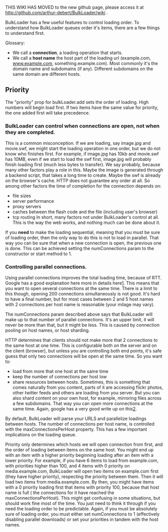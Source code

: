 THIS WIKI HAS MOVED to the new github page, please access it at http://github.com/arthur-debert/BulkLoader/wiki .

BulkLoader has a few useful features to control loading order. To understand how BulkLoader queues order it's items, there are a few things to understand first.

Glossary:
  * We call a **connection**, a loading operation that starts.
  * We call a **host name** the host part of the loading url (example.com, www.example.com, something.example.com). Most commonly it's the domain name and subdomains (if any). Different subdomains on the same domain are different hosts.

## Priority ##
The "priority" prop for bulkLoader.add sets the order of loading. High numbers will begin load first. If two items have the same value for priority, the one added first will take precedence.

### BulkLoader can control when connections are open, not when they are completed. ###
This is a common misconception. If we are loading, say image.jpg and movie.swf, we might start the loading operation in one order, but we do not know who finishes first. For example, if image.jpg has 10kb and movie.swf has 10MB, even if we start to load the swf first, image.jpg will probably finish loading first (much less bytes to transfer). We say probably, because many other factors play a role in this. Maybe the image is generated through a backend script, that takes a long time to create. Maybe the swf is already on the browser's cache. HTTP does not guarantee any order at all. So among other factors the time of completion for the connection depends on:
  * file sizes
  * server performance
  * proxy servers
  * caches between the flash code and the file (including user's browser)
  * tcp routing
In short, many factors not under BulkLoader's control at all. This is the way the web works, and nothing much can be done about it.

If you **need** to make the loading sequential, meaning that you must be sure of loading order, then the only way to do this is not to load in parallel. That way you can be sure that when a new connection is open, the previous one is done. This can be achieved setting the numConnections param to the constructor or start method to 1.

### Controlling parallel connections. ###
Using parallel connections improves the total loading time, because of RTT. Google has a good explanation here more in details here[1](http://code.google.com/speed/page-speed/docs/rtt.html). This means that you want to open several connections at the same time. There is a limit to this though, opening 200 connections simultaneously is not good. It's hard to have a final number, but for most cases between 2 and 5 host names with 2 connections per host name is reasonable (your milage may vary).

The numConnections param described above says that BulkLoader will make up to that number of parallel connections. It's an upper limit, it will never be more than that, but it might be less. This is caused by connection pooling on host names, or host sharding.

HTTP determines that clients should not make more that 2 connections to the same host at one time. This is configurable both on the server and on the client (browser), but unless you are controlling both end points, it's safe guess that only two connections will be open at the same time. So you want to:
- load from more that one host at the same time
- keep the number of connections per host low
- share resources between hosts.
Sometimes, this is something that comes naturally from you content, parts of it are accessing flickr photos, other twitter feeds and others are loading from you server. But you can also shard content on your own host, for example, mirroring files across a few subdomains. That way you can open more connections at the same time. Again, google has a very good write up on this[2](http://code.google.com/speed/page-speed/docs/rtt.html#ParallelizeDownloads).

By default, BulkLoader will parse your URLS and parallelize loadings between hosts. The number of connections per host name, is controlled with the maxConnectionsPerHost property. This has a few important implications on the loading queue.

Priority only determines which hosts we will open connection from first, and the order of loading between items on the same host. You might end up with an item with a higher priority beginning loading after an item with a lower priority. For example, if you have 6 items to load from example.com, with priorities higher than 100, and 4 items with 0 priority on media.example.com, BulkLoader will open two items on example.com first (they have higher priority), respecting the priority between them. Then it will load two items from media.example.com. By then, you might have items with a 0 priority loading first that items with priority 100, because that host name is full ( the connections for it have reached the maxConnectionsPerHost). This might get confusing in some situations, but should work fine most of the time. You just need to think it through if you need the loading order to be predictable. Again, if you must be absolutely sure of loading order, you must either set numConnections to 1 (effectively disabling parallel downloads) or set your priorities in tandem with the host names.